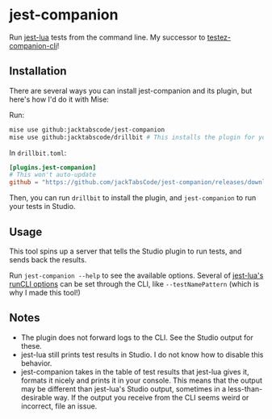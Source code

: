 # jest-companion

Run [jest-lua](https://github.com/jsdotlua/jest-lua) tests from the command line. My successor to [testez-companion-cli](https://github.com/jackTabsCode/testez-companion-cli)!

## Installation

There are several ways you can install jest-companion and its plugin, but here's how I'd do it with Mise:

Run:

```bash
mise use github:jacktabscode/jest-companion
mise use github:jacktabscode/drillbit # This installs the plugin for you
```

In `drillbit.toml`:

```toml
[plugins.jest-companion]
# This won't auto-update
github = "https://github.com/jackTabsCode/jest-companion/releases/download/v0.1.1/plugin.rbxm"
```

Then, you can run `drillbit` to install the plugin, and `jest-companion` to run your tests in Studio.

## Usage

This tool spins up a server that tells the Studio plugin to run tests, and sends back the results.

Run `jest-companion --help` to see the available options. Several of [jest-lua's runCLI options](https://jsdotlua.github.io/jest-lua/cli) can be set through the CLI, like `--testNamePattern` (which is why I made this tool!)

## Notes

- The plugin does not forward logs to the CLI. See the Studio output for these.
- jest-lua still prints test results in Studio. I do not know how to disable this behavior.
- jest-companion takes in the table of test results that jest-lua gives it, formats it nicely and prints it in your console. This means that the output may be different than jest-lua's Studio output, sometimes in a less-than-desirable way. If the output you receive from the CLI seems weird or incorrect, file an issue.

